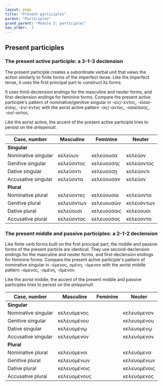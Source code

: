 ```yaml
---
layout: page
title: "Present participles"
parent: "Participles"
grand_parent: "Module 3: participles"
nav_order:  3
---
```


## Present participles


### The present active participle:  a 3-1-3 declension

The present participle creates a subordinate verbal unit that views the action similarly to finite forms of the imperfect tense.  Like the imperfect tense, it uses the first principal part to construct its forms.

It uses third-declension endings for the masculine and neuter forms, and first-declension endings for feminine forms.  Compare the present active participle's pattern of nominative/genitive singular in -είς/-έντος, -εῖσα/-είσης, -έν/-έντος  with the aorist active pattern -ας/-αντος, -ασα/άσης, -αν/-αντος.

Like the aorist active, the accent of the present active participle tries to persist on the *antepenult*.



| Case, number | Masculine | Feminine | Neuter |
| --- | --- | --- | --- |
| **Singular** | |||
| Nominative singular | 	κελεύων | κελεύουσα| κελεῦον |
| Genitive singular |	κελεύοντος | κελευούσης| κελεύοντος |
| Dative singular |	κελεύοντι | κελευούσῃ|κελεύοντι|
| Accusative singular |	κελεύοντα | κελεύουσαν | κελεῦον|
| **Plural** | |||
| Nominative  plural| κελεύοντες |κελεύουσαι | κελεύοντα|
| Genitive plural |	κελευόντων | κελευουσῶν |κελευόντων |
| Dative plural |	κελεύουσι | κελευούσαις |κελεύουσι |
| Accusative plural |	κελεύοντας |κελευούσας | κελεύοντα|




### The present middle and passive participles:  a 2-1-2 declension

Like finite verb forms built on the first principal part, the middle and passive forms of the present particle are identical.  They use second-declension endings for the masculine and neuter forms, and first-declension endings for feminine forms.  Compare the present active participle's pattern of nominative singular in -όμενος, ομένη, -όμενον with the aorist middle pattern -άμενος, -αμένη, -άμενον.

Like the aorist middle, the accent of the present middle and passive participles tries to persist on the *antepenult*.



| Case, number | Masculine | Feminine | Neuter |
| --- | --- | --- | --- |
| **Singular** | |||
| Nominative singular | 	κελευόμενος | | κελευόμενον|
| Genitive singular |	κελευομένου | | κελευομένου|
| Dative singular |	κελευομένῳ| | κελευομένῳ|
| Accusative singular |	κελευόμενον | | κελευόμενον|
| **Plural** | |||
| Nominative  plural | κελευόμενοι | | κελευόμενα|
| Genitive plural |	 κελευομένων| | κελευομένων |
| Dative plural |κελευομένοις 	 | |κελευομένοις  |
| Accusative plural |	κελευομένους  | | κελευόμενος|

